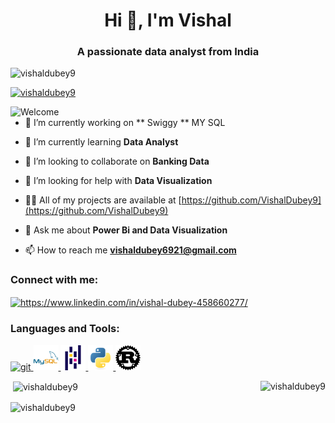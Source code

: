<h1 align="center">Hi 👋, I'm Vishal</h1>
<h3 align="center">A passionate data analyst from India</h3>

<p align="left"> <img src="https://komarev.com/ghpvc/?username=vishaldubey9&label=Profile%20views&color=0e75b6&style=flat" alt="vishaldubey9" /> </p>
<p align="left"> <a href="https://github.com/ryo-ma/github-profile-trophy"><img src="https://github-profile-trophy.vercel.app/?username=vishaldubey9" alt="vishaldubey9" /></a> </p>
<p><img align="right" align="right" aling="center" alt="Welcome" width="600" src="https://granroyalleigarape.com.br/wp-content/uploads/2021/05/programmer.gif"/></p>

- 🔭 I’m currently working on ** Swiggy ** MY SQL

- 🌱 I’m currently learning **Data Analyst**

- 👯 I’m looking to collaborate on **Banking Data**

- 🤝 I’m looking for help with **Data Visualization**

- 👨‍💻 All of my projects are available at  [https://github.com/VishalDubey9](https://github.com/VishalDubey9)

- 💬 Ask me about  **Power Bi and Data Visualization**

- 📫 How to reach me **vishaldubey6921@gmail.com**

<h3 align="left">Connect with me:</h3>
<p align="left">
<a href="https://linkedin.com/in/https://www.linkedin.com/in/vishal-dubey-458660277/" target="blank"><img align="center" src="https://raw.githubusercontent.com/rahuldkjain/github-profile-readme-generator/master/src/images/icons/Social/linked-in-alt.svg" alt="https://www.linkedin.com/in/vishal-dubey-458660277/" height="30" width="40" /></a>
</p>

<h3 align="left">Languages and Tools:</h3>
<p align="left"> <a href="https://git-scm.com/" target="_blank" rel="noreferrer"> <img src="https://www.vectorlogo.zone/logos/git-scm/git-scm-icon.svg" alt="git" width="40" height="40"/> </a> <a href="https://www.mysql.com/" target="_blank" rel="noreferrer"> <img src="https://raw.githubusercontent.com/devicons/devicon/master/icons/mysql/mysql-original-wordmark.svg" alt="mysql" width="40" height="40"/> </a> <a href="https://pandas.pydata.org/" target="_blank" rel="noreferrer"> <img src="https://raw.githubusercontent.com/devicons/devicon/2ae2a900d2f041da66e950e4d48052658d850630/icons/pandas/pandas-original.svg" alt="pandas" width="40" height="40"/> </a> <a href="https://www.python.org" target="_blank" rel="noreferrer"> <img src="https://raw.githubusercontent.com/devicons/devicon/master/icons/python/python-original.svg" alt="python" width="40" height="40"/> </a> <a href="https://www.rust-lang.org" target="_blank" rel="noreferrer"> <img src="https://raw.githubusercontent.com/devicons/devicon/master/icons/rust/rust-plain.svg" alt="rust" width="40" height="40"/> </a> </p>

  <p><img align="right" src="https://github-readme-stats.vercel.app/api/top-langs?username=vishaldubey9&show_icons=true&locale=en&layout=compact" alt="vishaldubey9" /></p>

  <p>&nbsp;<img align="center" src="https://github-readme-stats.vercel.app/api?username=vishaldubey9&show_icons=true&locale=en" alt="vishaldubey9" /></p>

  <p><img align="center" src="https://github-readme-streak-stats.herokuapp.com/?user=vishaldubey9&" alt="vishaldubey9" /></p>
